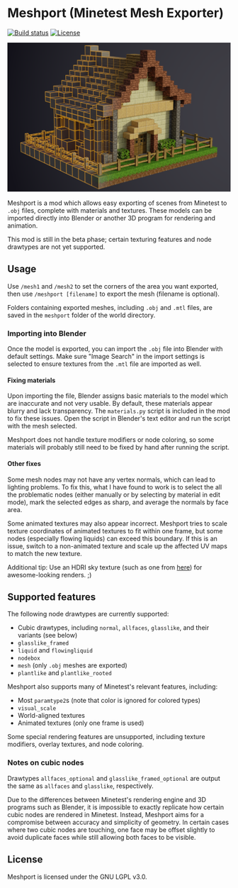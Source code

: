 # Meshport (Minetest Mesh Exporter)

[![Build status](https://github.com/random-geek/meshport/workflows/build/badge.svg)](https://github.com/random-geek/meshport/actions)
[![License](https://img.shields.io/badge/license-LGPLv3.0%2B-blue.svg)](https://www.gnu.org/licenses/lgpl-3.0.en.html)

![screenshot](screenshot.png)

Meshport is a mod which allows easy exporting of scenes from Minetest to `.obj`
files, complete with materials and textures. These models can be imported
directly into Blender or another 3D program for rendering and animation.

This mod is still in the beta phase; certain texturing features and node
drawtypes are not yet supported.

## Usage

Use `/mesh1` and `/mesh2` to set the corners of the area you want exported,
then use `/meshport [filename]` to export the mesh (filename is optional).

Folders containing exported meshes, including `.obj` and `.mtl` files, are
saved in the `meshport` folder of the world directory.

### Importing into Blender

Once the model is exported, you can import the `.obj` file into Blender with
default settings. Make sure "Image Search" in the import settings is selected
to ensure textures from the `.mtl` file are imported as well.

#### Fixing materials

Upon importing the file, Blender assigns basic materials to the model which are
inaccurate and not very usable. By default, these materials appear blurry and
lack transparency. The `materials.py` script is included in the mod to fix
these issues. Open the script in Blender's text editor and run the script with
the mesh selected.

Meshport does not handle texture modifiers or node coloring, so some materials
will probably still need to be fixed by hand after running the script.

#### Other fixes

Some mesh nodes may not have any vertex normals, which can lead to lighting
problems. To fix this, what I have found to work is to select the all the
problematic nodes (either manually or by selecting by material in edit mode),
mark the selected edges as sharp, and average the normals by face area.

Some animated textures may also appear incorrect. Meshport tries to scale
texture coordinates of animated textures to fit within one frame, but some
nodes (especially flowing liquids) can exceed this boundary. If this is an
issue, switch to a non-animated texture and scale up the affected UV maps to
match the new texture.

Additional tip: Use an HDRI sky texture (such as one from [here][1]) for
awesome-looking renders. ;)

[1]: https://hdrihaven.com

## Supported features

The following node drawtypes are currently supported:

- Cubic drawtypes, including `normal`, `allfaces`, `glasslike`, and their
  variants (see below)
- `glasslike_framed`
- `liquid` and `flowingliquid`
- `nodebox`
- `mesh` (only `.obj` meshes are exported)
- `plantlike` and `plantlike_rooted`

Meshport also supports many of Minetest's relevant features, including:

- Most `paramtype2`s (note that color is ignored for colored types)
- `visual_scale`
- World-aligned textures
- Animated textures (only one frame is used)

Some special rendering features are unsupported, including texture modifiers,
overlay textures, and node coloring.

### Notes on cubic nodes

Drawtypes `allfaces_optional` and `glasslike_framed_optional` are output the
same as `allfaces` and `glasslike`, respectively.

Due to the differences between Minetest's rendering engine and 3D programs such
as Blender, it is impossible to exactly replicate how certain cubic nodes are
rendered in Minetest. Instead, Meshport aims for a compromise between accuracy
and simplicity of geometry. In certain cases where two cubic nodes are
touching, one face may be offset slightly to avoid duplicate faces while still
allowing both faces to be visible.

## License

Meshport is licensed under the GNU LGPL v3.0.
